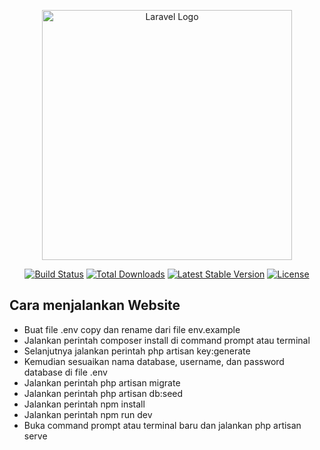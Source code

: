 <p align="center"><a href="https://laravel.com" target="_blank"><img src="https://raw.githubusercontent.com/laravel/art/master/logo-lockup/5%20SVG/2%20CMYK/1%20Full%20Color/laravel-logolockup-cmyk-red.svg" width="400" alt="Laravel Logo"></a></p>

<p align="center">
<a href="https://github.com/laravel/framework/actions"><img src="https://github.com/laravel/framework/workflows/tests/badge.svg" alt="Build Status"></a>
<a href="https://packagist.org/packages/laravel/framework"><img src="https://img.shields.io/packagist/dt/laravel/framework" alt="Total Downloads"></a>
<a href="https://packagist.org/packages/laravel/framework"><img src="https://img.shields.io/packagist/v/laravel/framework" alt="Latest Stable Version"></a>
<a href="https://packagist.org/packages/laravel/framework"><img src="https://img.shields.io/packagist/l/laravel/framework" alt="License"></a>
</p>

## Cara menjalankan Website

- Buat file .env copy dan rename dari file env.example
- Jalankan perintah composer install di command prompt atau terminal
- Selanjutnya jalankan perintah php artisan key:generate
- Kemudian sesuaikan nama database, username, dan password database di file .env
- Jalankan perintah php artisan migrate
- Jalankan perintah php artisan db:seed
- Jalankan perintah npm install
- Jalankan perintah npm run dev
- Buka command prompt atau terminal baru dan jalankan php artisan serve
